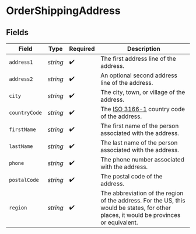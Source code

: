 # OrderShippingAddress


## Fields

| Field                                                                                                                                   | Type                                                                                                                                    | Required                                                                                                                                | Description                                                                                                                             |
| --------------------------------------------------------------------------------------------------------------------------------------- | --------------------------------------------------------------------------------------------------------------------------------------- | --------------------------------------------------------------------------------------------------------------------------------------- | --------------------------------------------------------------------------------------------------------------------------------------- |
| `address1`                                                                                                                              | *string*                                                                                                                                | :heavy_check_mark:                                                                                                                      | The first address line of the address.                                                                                                  |
| `address2`                                                                                                                              | *string*                                                                                                                                | :heavy_check_mark:                                                                                                                      | An optional second address line of the address.                                                                                         |
| `city`                                                                                                                                  | *string*                                                                                                                                | :heavy_check_mark:                                                                                                                      | The city, town, or village of the address.                                                                                              |
| `countryCode`                                                                                                                           | *string*                                                                                                                                | :heavy_check_mark:                                                                                                                      | The [ISO 3166-1](https://www.iso.org/iso-3166-country-codes.html) country code of the address.                                          |
| `firstName`                                                                                                                             | *string*                                                                                                                                | :heavy_check_mark:                                                                                                                      | The first name of the person associated with the address.                                                                               |
| `lastName`                                                                                                                              | *string*                                                                                                                                | :heavy_check_mark:                                                                                                                      | The last name of the person associated with the address.                                                                                |
| `phone`                                                                                                                                 | *string*                                                                                                                                | :heavy_check_mark:                                                                                                                      | The phone number associated with the address.                                                                                           |
| `postalCode`                                                                                                                            | *string*                                                                                                                                | :heavy_check_mark:                                                                                                                      | The postal code of the address.                                                                                                         |
| `region`                                                                                                                                | *string*                                                                                                                                | :heavy_check_mark:                                                                                                                      | The abbreviation of the region of the address. For the US, this would be states, for other places, it would be provinces or equivalent. |